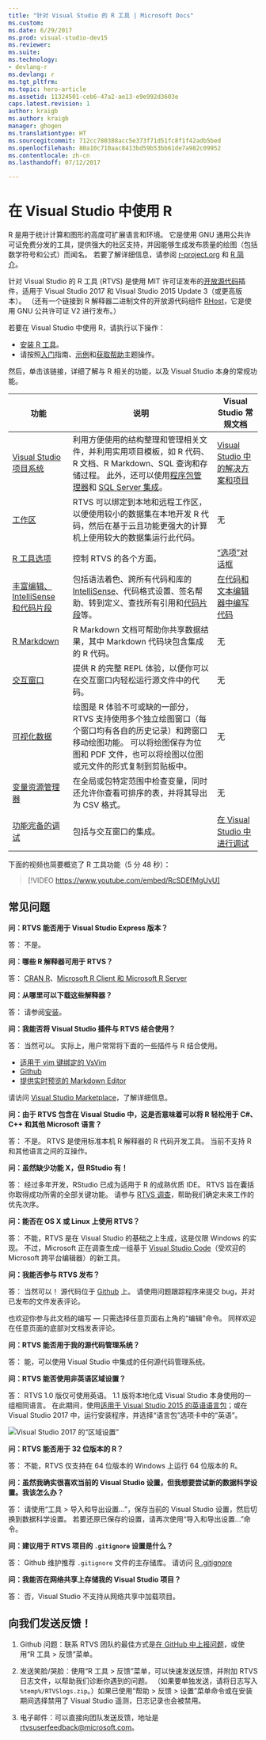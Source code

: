 ```yaml
---
title: "针对 Visual Studio 的 R 工具 | Microsoft Docs"
ms.custom: 
ms.date: 6/29/2017
ms.prod: visual-studio-dev15
ms.reviewer: 
ms.suite: 
ms.technology:
- devlang-r
ms.devlang: r
ms.tgt_pltfrm: 
ms.topic: hero-article
ms.assetid: 11324501-ceb6-47a2-ae13-e9e992d3603e
caps.latest.revision: 1
author: kraigb
ms.author: kraigb
manager: ghogen
ms.translationtype: HT
ms.sourcegitcommit: 712cc780388acc5e373f71d51fc8f1f42adb5bed
ms.openlocfilehash: 80a10c710aac8413bd59b53bb61de7a982c09952
ms.contentlocale: zh-cn
ms.lasthandoff: 07/12/2017

---
```


# 在 Visual Studio 中使用 R
<a id="working-with-r-in-visual-studio" class="xliff"></a>

R 是用于统计计算和图形的高度可扩展语言和环境。 它是使用 GNU 通用公共许可证免费分发的工具，提供强大的社区支持，并因能够生成发布质量的绘图（包括数学符号和公式）而闻名。 若要了解详细信息，请参阅 [r-project.org](https://www.r-project.org/about.html) 和 [R 简介](https://cran.r-project.org/doc/manuals/r-release/R-intro.html)。

针对 Visual Studio 的 R 工具 (RTVS) 是使用 MIT 许可证发布的[开放源代码](https://github.com/microsoft/RTVS)插件，适用于 Visual Studio 2017 和 Visual Studio 2015 Update 3（或更高版本）。 （还有一个链接到 R 解释器二进制文件的开放源代码组件 [RHost](https://github.com/microsoft/R-Host)，它是使用 GNU 公共许可证 V2 进行发布。）

若要在 Visual Studio 中使用 R，请执行以下操作：

- [安装 R 工具](installation.md)。
- 请按照[入门](getting-started-with-r.md)指南、[示例](getting-started-samples.md)和[获取帮助](getting-started-help.md)主题操作。

然后，单击该链接，详细了解与 R 相关的功能，以及 Visual Studio 本身的常规功能。

| 功能 | 说明 | Visual Studio 常规文档 | 
| --- | --- | --- |
| [Visual Studio 项目系统](projects.md) | 利用方便使用的结构整理和管理相关文件，并利用实用项目模板，如 R 代码、R 文档、R Markdown、SQL 查询和存储过程。 此外，还可以使用[程序包管理器](package-manager.md)和 [SQL Server 集成](sql-server.md)。  | [Visual Studio 中的解决方案和项目](../ide/solutions-and-projects-in-visual-studio.md) |
| [工作区](workspaces.md) | RTVS 可以绑定到本地和远程工作区，以便使用较小的数据集在本地开发 R 代码，然后在基于云且功能更强大的计算机上使用较大的数据集运行此代码。 | 无 |
| [R 工具选项](options.md) | 控制 RTVS 的各个方面。 | [“选项”对话框](../ide/reference/options-dialog-box-visual-studio.md) |
| [丰富编辑、IntelliSense 和代码片段](code-editing.md) | 包括语法着色、跨所有代码和库的[IntelliSense](code-intellisense.md)、代码格式设置、签名帮助、转到定义、查找所有引用和[代码片段](code-snippets.md)等。 | [在代码和文本编辑器中编写代码](../ide/writing-code-in-the-code-and-text-editor.md) |
| [R Markdown](rmarkdown.md) | R Markdown 文档可帮助你共享数据结果，其中 Markdown 代码块包含集成的 R 代码。 | 无 |
| [交互窗口](interactive-repl.md) | 提供 R 的完整 REPL 体验，以便你可以在交互窗口内轻松运行源文件中的代码。 | 无 |
| [可视化数据](visualizing-data.md) | 绘图是 R 体验不可或缺的一部分，RTVS 支持使用多个独立绘图窗口（每个窗口均有各自的历史记录）和跨窗口移动绘图功能。 可以将绘图保存为位图和 PDF 文件，也可以将绘图以位图或元文件的形式复制到剪贴板中。  | 无 |
| [变量资源管理器](variable-explorer.md) | 在全局或包特定范围中检查变量，同时还允许你查看可排序的表，并将其导出为 CSV 格式。 | 无 |
| [功能完备的调试](debugging.md) | 包括与交互窗口的集成。 | [在 Visual Studio 中进行调试](../debugger/debugging-in-visual-studio.md) |

下面的视频也简要概览了 R 工具功能（5 分 48 秒）：

> [!VIDEO https://www.youtube.com/embed/RcSDEfMgUvU]

## 常见问题
<a id="frequently-asked-questions" class="xliff"></a>

**问：RTVS 能否用于 Visual Studio Express 版本？**

答： 不是。

**问：哪些 R 解释器可用于 RTVS？**

答： [CRAN R](https://cran.r-project.org/)、[Microsoft R Client 和 Microsoft R Server](https://msdn.microsoft.com/microsoft-r/)

**问：从哪里可以下载这些解释器？**

答： 请参阅[安装](installation.md)。

**问：我能否将 Visual Studio 插件与 RTVS 结合使用？**

答： 当然可以。 实际上，用户常常将下面的一些插件与 R 结合使用。

- [适用于 vim 键绑定的 VsVim](https://marketplace.visualstudio.com/items?itemName=JaredParMSFT.VsVim)
- [Github](https://marketplace.visualstudio.com/items?itemName=GitHub.GitHubExtensionforVisualStudio)
- [提供实时预览的 Markdown Editor](https://marketplace.visualstudio.com/items?itemName=MadsKristensen.MarkdownEditor)

请访问 [Visual Studio Marketplace](https://marketplace.visualstudio.com/)，了解详细信息。

**问：由于 RTVS 包含在 Visual Studio 中，这是否意味着可以将 R 轻松用于 C#、C++ 和其他 Microsoft 语言？**

答： 不是。 RTVS 是使用标准本机 R 解释器的 R 代码开发工具。 当前不支持 R 和其他语言之间的互操作。

**问：虽然缺少功能 X，但 RStudio 有！**

答： 经过多年开发，RStudio 已成为适用于 R 的成熟优质 IDE。 RTVS 旨在囊括你取得成功所需的全部关键功能。 请参与 [RTVS 调查](https://www.surveymonkey.com/r/RTVS1)，帮助我们确定未来工作的优先次序。

**问：能否在 OS X 或 Linux 上使用 RTVS？**

答： 不能，RTVS 是在 Visual Studio 的基础之上生成，这是仅限 Windows 的实现。 不过，Microsoft 正在调查生成一组基于 [Visual Studio Code](https://code.visualstudio.com/)（受欢迎的 Microsoft 跨平台编辑器）的新工具。

**问：我能否参与 RTVS 发布？**

答： 当然可以！ 源代码位于 [Github](https://github.com/microsoft/RTVS) 上。 请使用问题跟踪程序来提交 bug，并对已发布的文件发表评论。

也欢迎你参与此文档的编写 &mdash; 只需选择任意页面右上角的“编辑”命令。 同样欢迎在任意页面的底部对文档发表评论。

**问：RTVS 能否用于我的源代码管理系统？**

答： 能，可以使用 Visual Studio 中集成的任何源代码管理系统。

**问：RTVS 能否使用非英语区域设置？**

答： RTVS 1.0 版仅可使用英语。 1.1 版将本地化成 Visual Studio 本身使用的一组相同语言。 在此期间，使用[适用于 Visual Studio 2015 的英语语言包](https://www.microsoft.com/download/details.aspx?id=48157)；或在 Visual Studio 2017 中，运行安装程序，并选择“语言包”选项卡中的“英语”。

![Visual Studio 2017 的“区域设置”](media/FAQ-international-settings.png)

**问：RTVS 能否用于 32 位版本的 R？**

答： 不能，RTVS 仅支持在 64 位版本的 Windows 上运行 64 位版本的 R。

**问：虽然我确实很喜欢当前的 Visual Studio 设置，但我想要尝试新的数据科学设置。我该怎么办？**

答： 请使用“工具 > 导入和导出设置...”，保存当前的 Visual Studio 设置，然后切换到数据科学设置。 若要还原已保存的设置，请再次使用“导入和导出设置...”命令。

**问：建议用于 RTVS 项目的 `.gitignore` 设置是什么？**

答： Github 维护推荐 `.gitignore` 文件的主存储库。 请访问 [R .gitignore](https://github.com/github/gitignore/blob/master/R.gitignore)

**问：我能否在网络共享上存储我的 Visual Studio 项目？**

答： 否，Visual Studio 不支持从网络共享中加载项目。

## 向我们发送反馈！
<a id="send-us-your-feedback" class="xliff"></a>

1. Github 问题：联系 RTVS 团队的最佳方式是[在 GitHub 中上报问题](https://github.com/Microsoft/RTVS/issues)，或使用“R 工具 > 反馈”菜单。

1. 发送笑脸/哭脸：使用“R 工具 > 反馈”菜单，可以快速发送反馈，并附加 RTVS 日志文件，以帮助我们诊断你遇到的问题。 （如果要单独发送，请将日志写入 `%temp%/RTVSlogs.zip`。）如果已使用“帮助 > 反馈 > 设置”菜单命令或在安装期间选择禁用了 Visual Studio 遥测，日志记录也会被禁用。

1. 电子邮件：可以直接向团队发送反馈，地址是 rtvsuserfeedback@microsoft.com。

